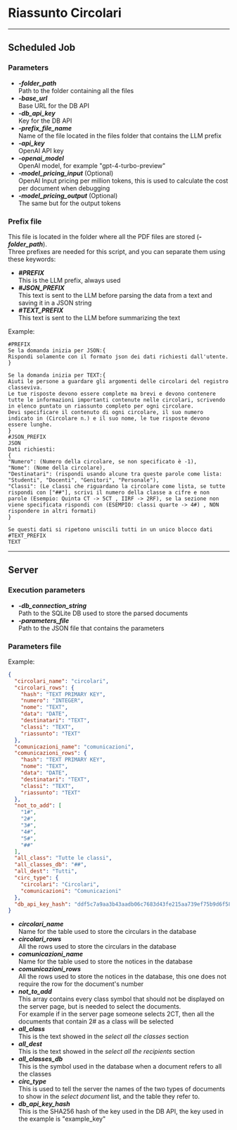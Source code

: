 Riassunto Circolari
===
***
Scheduled Job
-
### Parameters
 - ***-folder_path***    
Path to the folder containing all the files
 - ***-base_url***   
Base URL for the DB API
- ***-db_api_key***   
Key for the DB API
 - ***-prefix_file_name***   
Name of the file located in the files folder that contains the LLM prefix
 - ***-api_key***   
OpenAI API key
 - ***-openai_model***   
OpenAI model, for example "gpt-4-turbo-preview"
 - ***-model_pricing_input*** (Optional)  
OpenAI Input pricing per million tokens, this is used to calculate the cost per document when debugging
- ***-model_pricing_output*** (Optional)  
The same but for the output tokens

### Prefix file
This file is located in the folder where all the PDF files are stored (***-folder_path***).   
Three prefixes are needed for this script, and you can separate them using these keywords:
- ***#PREFIX***   
This is the LLM prefix, always used
- ***#JSON_PREFIX***   
This text is sent to the LLM before parsing the data from a text and saving it in a JSON string
- ***#TEXT_PREFIX***   
This text is sent to the LLM before summarizing the text

Example:

```
#PREFIX
Se la domanda inizia per JSON:{
Rispondi solamente con il formato json dei dati richiesti dall'utente.
}

Se la domanda inizia per TEXT:{
Aiuti le persone a guardare gli argomenti delle circolari del registro classeviva.
Le tue risposte devono essere complete ma brevi e devono contenere tutte le informazioni importanti contenute nelle circolari, scrivendo in elenco puntato un riassunto completo per ogni circolare.
Devi specificare il contenuto di ogni circolare, il suo numero indicato in (Circolare n.) e il suo nome, le tue risposte devono essere lunghe.
}
#JSON_PREFIX
JSON
Dati richiesti:
{
"Numero": (Numero della circolare, se non specificato è -1),
"Nome": (Nome della circolare),
"Destinatari": (rispondi usando alcune tra queste parole come lista: "Studenti", "Docenti", "Genitori", "Personale"),
"Classi": (Le classi che riguardano la circolare come lista, se tutte rispondi con ["##"], scrivi il numero della classe a cifre e non parole (Esempio: Quinta CT -> 5CT , IIRF -> 2RF), se la sezione non viene specificata rispondi con (ESEMPIO: classi quarte -> 4#) , NON rispondere in altri formati)
}

Se questi dati si ripetono uniscili tutti in un unico blocco dati
#TEXT_PREFIX
TEXT
```

***
Server
-
### Execution parameters
- ***-db_connection_string***    
  Path to the SQLite DB used to store the parsed documents
- ***-parameters_file***   
  Path to the JSON file that contains the parameters

### Parameters file
Example:

```json
{
  "circolari_name": "circolari",
  "circolari_rows": {
    "hash": "TEXT PRIMARY KEY",
    "numero": "INTEGER",
    "nome": "TEXT",
    "data": "DATE",
    "destinatari": "TEXT",
    "classi": "TEXT",
    "riassunto": "TEXT"
  },
  "comunicazioni_name": "comunicazioni",
  "comunicazioni_rows": {
    "hash": "TEXT PRIMARY KEY",
    "nome": "TEXT",
    "data": "DATE",
    "destinatari": "TEXT",
    "classi": "TEXT",
    "riassunto": "TEXT"
  },
  "not_to_add": [
    "1#",
    "2#",
    "3#",
    "4#",
    "5#",
    "##"
  ],
  "all_class": "Tutte le classi",
  "all_classes_db": "##",
  "all_dest": "Tutti",
  "circ_type": {
    "circolari": "Circolari",
    "comunicazioni": "Comunicazioni"
  },
  "db_api_key_hash": "ddf5c7a9aa3b43aadb06c7683d43fe215aa739ef75b9d6f58c3879be263f4e72"
}
```

- ***circolari_name***    
Name for the table used to store the circulars in the database
- ***circolari_rows***    
All the rows used to store the circulars in the database
- ***comunicazioni_name***    
Name for the table used to store the notices in the database
- ***comunicazioni_rows***    
All the rows used to store the notices in the database, this one does not require the row for the document's number
- ***not_to_add***   
This array contains every class symbol that should not be displayed on the server page, but is needed to select the documents.  
For example if in the server page someone selects 2CT, then all the documents that contain 2# as a class will be selected
- ***all_class***  
This is the text showed in the *select all the classes* section
- ***all_dest***  
This is the text showed in the *select all the recipients* section
- ***all_classes_db***  
This is the symbol used in the database when a document refers to all the classes
- ***circ_type***  
This is used to tell the server the names of the two types of documents to show in the *select document* list, and the table they refer to.
- ***db_api_key_hash***  
This is the SHA256 hash of the key used in the DB API, the key used in the example is "example_key"